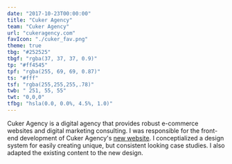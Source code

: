 ```yaml
---
date: "2017-10-23T00:00:00"
title: "Cuker Agency"
team: "Cuker Agency"
url: "cukeragency.com"
favIcon: "./cuker_fav.png"
theme: true
tbg: "#252525"
tbgf: "rgba(37, 37, 37, 0.9)"
tp: "#ff4545"
tpf: "rgba(255, 69, 69, 0.87)"
ts: "#fff"
tsf: "rgba(255,255,255,.78)"
twb: " 251, 55, 55"
twt: "0,0,0"
tfbg: "hsla(0.0, 0.0%, 4.5%, 1.0)"
---
```

Cuker Agency is a digital agency that provides robust e-commerce websites and digital marketing consulting. I was responsible for the front-end development of Cuker Agency's <a href="https://www.cukeragency.com/" target="_blank">new website</a>. I conceptialized a design system for easily creating unique, but consistent looking case studies. I also adapted the existing content to the new design.

